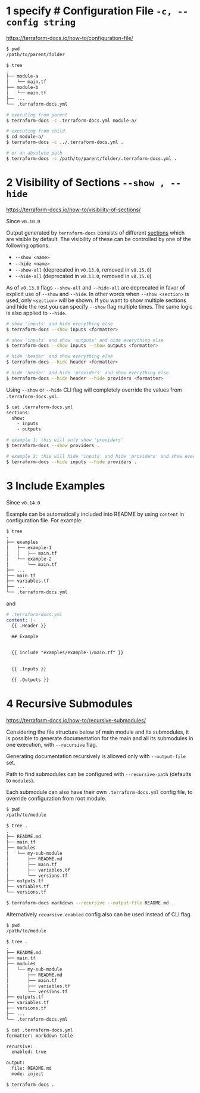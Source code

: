 
# 1 specify # Configuration File `-c, --config string`

https://terraform-docs.io/how-to/configuration-file/

```bash
$ pwd
/path/to/parent/folder

$ tree
.
├── module-a
│   └── main.tf
├── module-b
│   └── main.tf
├── ...
└── .terraform-docs.yml

# executing from parent
$ terraform-docs -c .terraform-docs.yml module-a/

# executing from child
$ cd module-a/
$ terraform-docs -c ../.terraform-docs.yml .

# or an absolute path
$ terraform-docs -c /path/to/parent/folder/.terraform-docs.yml .
```


# 2 Visibility of Sections `--show , --hide `
https://terraform-docs.io/how-to/visibility-of-sections/


Since `v0.10.0`

Output generated by `terraform-docs` consists of different [sections](https://terraform-docs.io/user-guide/configuration/sections/) which are visible by default. The visibility of these can be controlled by one of the following options:

- `--show <name>`
- `--hide <name>`
- `--show-all` (deprecated in `v0.13.0`, removed in `v0.15.0`)
- `--hide-all` (deprecated in `v0.13.0`, removed in `v0.15.0`)

As of `v0.13.0` flags `--show-all` and `--hide-all` are deprecated in favor of explicit use of `--show` and `--hide`. In other words when `--show <section>` is used, only `<section>` will be shown. If you want to show multiple sections and hide the rest you can specify `--show` flag multiple times. The same logic is also applied to `--hide`.

```bash
# show 'inputs' and hide everything else
$ terraform-docs --show inputs <formatter>

# show 'inputs' and show 'outputs' and hide everything else
$ terraform-docs --show inputs --show outputs <formatter>

# hide 'header' and show everything else
$ terraform-docs --hide header <formatter>

# hide 'header' and hide 'providers' and show everything else
$ terraform-docs --hide header --hide providers <formatter>
```

Using `--show` or `--hide` CLI flag will completely override the values from `.terraform-docs.yml`.

```bash
$ cat .terraform-docs.yml
sections:
  show:
    - inputs
    - outputs

# example 1: this will only show 'providers'
$ terraform-docs --show providers .

# example 2: this will hide 'inputs' and hide 'providers' and show everything else
$ terraform-docs --hide inputs --hide providers .
```


# 3 Include Examples

Since `v0.14.0`

Example can be automatically included into README by using `content` in configuration file. For example:

```bash
$ tree
.
├── examples
│   ├── example-1
│   │   ├── main.tf
│   └── example-2
│       └── main.tf
├── ...
├── main.tf
├── variables.tf
├── ...
└── .terraform-docs.yml
```

and



```yaml
# .terraform-docs.yml
content: |-
  {{ .Header }}

  ## Example

 
  {{ include "examples/example-1/main.tf" }}
  

  {{ .Inputs }}

  {{ .Outputs }}  
```


# 4 Recursive Submodules

https://terraform-docs.io/how-to/recursive-submodules/

Considering the file structure below of main module and its submodules, it is possible to generate documentation for the main and all its submodules in one execution, with `--recursive` flag.

Generating documentation recursively is allowed only with `--output-file` set.

Path to find submodules can be configured with `--recursive-path` (defaults to `modules`).

Each submodule can also have their own `.terraform-docs.yml` config file, to override configuration from root module.

```bash
$ pwd
/path/to/module

$ tree .
.
├── README.md
├── main.tf
├── modules
│   └── my-sub-module
│       ├── README.md
│       ├── main.tf
│       ├── variables.tf
│       └── versions.tf
├── outputs.tf
├── variables.tf
└── versions.tf

$ terraform-docs markdown --recursive --output-file README.md .
```

Alternatively `recursive.enabled` config also can be used instead of CLI flag.

```bash
$ pwd
/path/to/module

$ tree .
.
├── README.md
├── main.tf
├── modules
│   └── my-sub-module
│       ├── README.md
│       ├── main.tf
│       ├── variables.tf
│       └── versions.tf
├── outputs.tf
├── variables.tf
├── versions.tf
├── ...
└── .terraform-docs.yml

$ cat .terraform-docs.yml
formatter: markdown table

recursive:
  enabled: true

output:
  file: README.md
  mode: inject

$ terraform-docs .
```


